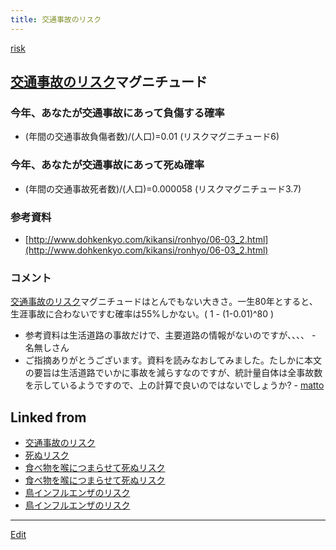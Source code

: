 ```yaml
---
title: 交通事故のリスク
---
```

[risk](/risk)


## [交通事故のリスク](/交通事故のリスク)マグニチュード


### 今年、あなたが交通事故にあって負傷する確率

* (年間の交通事故負傷者数)/(人口)=0.01 (リスクマグニチュード6)

### 今年、あなたが交通事故にあって死ぬ確率

* (年間の交通事故死者数)/(人口)=0.000058 (リスクマグニチュード3.7)

### 参考資料

* [http://www.dohkenkyo.com/kikansi/ronhyo/06-03_2.html](http://www.dohkenkyo.com/kikansi/ronhyo/06-03_2.html)

### コメント

[交通事故のリスク](/交通事故のリスク)マグニチュードはとんでもない大きさ。一生80年とすると、生涯事故に合わないですむ確率は55%しかない。( 1 - (1-0.01)^80 )



* 参考資料は生活道路の事故だけで、主要道路の情報がないのですが、、、、 - 名無しさん 
* ご指摘ありがとうございます。資料を読みなおしてみました。たしかに本文の要旨は生活道路でいかに事故を減らすなのですが、統計量自体は全事故数を示しているようですので、上の計算で良いのではないでしょうか? - [matto](/matto) 
<!--  -->




## Linked from

* [交通事故のリスク](/交通事故のリスク)
* [死ぬリスク](/死ぬリスク)
* [食べ物を喉につまらせて死ぬリスク](/食べ物を喉につまらせて死ぬリスク)
* [食べ物を喉につまらせて死ぬリスク](/食べ物を喉につまらせて死ぬリスク)
* [鳥インフルエンザのリスク](/鳥インフルエンザのリスク)
* [鳥インフルエンザのリスク](/鳥インフルエンザのリスク)


----

[Edit](https://github.com/vitroid/vitroid.github.io/edit/master/MD/交通事故のリスク.md)

